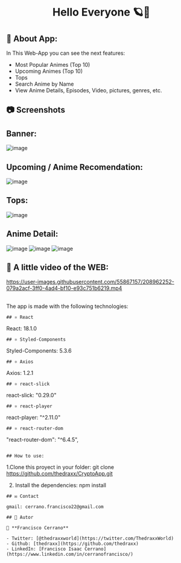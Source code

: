 <h1 align="center"> Hello Everyone 🪐👋</h1>

## 🤖 About App:
In This Web-App you can see the next features:
- Most Popular Animes (Top 10)
-  Upcoming Animes (Top 10)
-  Tops
-  Search Anime by Name
-  View Anime Details, Episodes, Video, pictures, genres, etc.

## 📷 Screenshots

## Banner:
![image](https://user-images.githubusercontent.com/55867157/208963813-e3aa0a8e-04d9-41f0-8b16-3d3da4523d7b.png)

## Upcoming / Anime Recomendation:
![image](https://user-images.githubusercontent.com/55867157/208963924-56b23124-11b7-46eb-b083-bc1a672b1a88.png)

## Tops:
![image](https://user-images.githubusercontent.com/55867157/208963972-90a940a7-cafd-433b-98e6-b782b819ae38.png)

## Anime Detail:
![image](https://user-images.githubusercontent.com/55867157/208964053-a067011a-9aed-41e4-b709-b094b69cfc96.png)
![image](https://user-images.githubusercontent.com/55867157/208964090-a5543da0-3f46-44a6-94d8-509def07cd84.png)
![image](https://user-images.githubusercontent.com/55867157/208964123-a153e108-b62d-4e3e-8a21-fa87ecd4274a.png)

## 🎥 A little video of the WEB:
https://user-images.githubusercontent.com/55867157/208962252-079a2acf-3ff0-4ad4-bf10-e93c751b6219.mp4

<br> The app is made with the following technologies:</br>

```
## ⚛️ React
```
 React: 18.1.0
```
## ⚛️ Styled-Components
```
Styled-Components: 5.3.6
```
## ⚛️ Axios
```
Axios: 1.2.1
```
## ⚛️ react-slick
```
react-slick: "0.29.0"
```
## ⚛️ react-player
```
react-player: "^2.11.0"
```
## ⚛️ react-router-dom
```
  "react-router-dom": "^6.4.5",
```

## How to use: 
```
1.Clone this proyect in your folder: git clone https://github.com/thedraxx/CryptoApp.git

2. Install the dependencies: npm install 

```
## ✉️ Contact

gmail: cerrano.francisco22@gmail.com

## 🤔 Autor

👤 **Francisco Cerrano**

- Twitter: [@thedraxxworld](https://twitter.com/ThedraxxWorld)
- Github: [thedraxx](https://github.com/thedraxx)
- LinkedIn: [Francisco Isaac Cerrano](https://www.linkedin.com/in/cerranofrancisco/)



